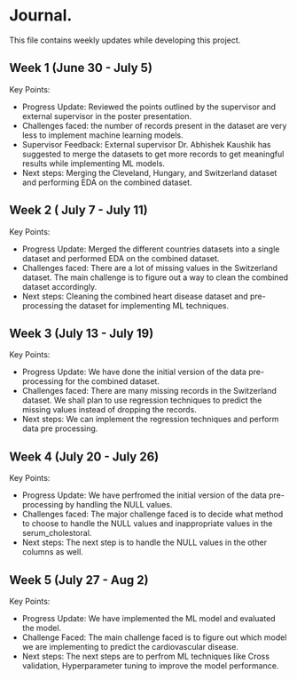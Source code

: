# Journal.

This file contains weekly updates while developing this project.

## Week 1 (June 30 - July 5)

Key Points:

- Progress Update: Reviewed the points outlined by the supervisor and external supervisor in the poster presentation.
- Challenges faced: the number of records present in the dataset are very less to implement machine learning models.
- Supervisor Feedback: External supervisor Dr. Abhishek Kaushik has suggested to merge the datasets to get more records to get meaningful results while implementing ML models.
- Next steps: Merging the Cleveland, Hungary, and Switzerland dataset and performing EDA on the combined dataset.


## Week 2 ( July 7 - July 11)

Key Points:

- Progress Update: Merged the different countries datasets into a single dataset and performed EDA on the combined dataset.
- Challenges faced: There are a lot of missing values in the Switzerland dataset. The main challenge is to figure out a way to clean the combined dataset accordingly.
- Next steps: Cleaning the combined heart disease dataset and pre-processing the dataset for implementing ML techniques.

## Week 3 (July 13 - July 19)

Key Points:

- Progress Update: We have done the initial version of the data pre-processing for the combined dataset.
- Challenges faced: There are many missing records in the Switzerland dataset. We shall plan to use regression techniques to predict the missing values instead of dropping the records. 
- Next steps: We can implement the regression techniques and perform data pre processing.

## Week 4 (July 20 - July 26)

Key Points:

- Progress Update: We have perfromed the initial version of the data pre-processing by handling the NULL values.
- Challenges faced: The major challenge faced is to decide what method to choose to handle the NULL values and inappropriate values in the serum_cholestoral.
- Next steps: The next step is to handle the NULL values in the other columns as well.


## Week 5 (July 27 - Aug 2)

Key Points:

- Progress Update: We have implemented the ML model and evaluated the model.
- Challenge Faced: The  main challenge faced is to figure out which model we are implementing to predict the cardiovascular disease.
- Next steps: The next steps are to perfrom ML techniques like Cross validation, Hyperparameter tuning to improve the model performance.
